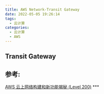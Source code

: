 ```yaml
---
title: AWS Network-Transit Gateway
date: 2022-05-05 19:26:14
tags:
  - 云计算
categories:
  - 云计算  
  - AWS
---
```


<p></p>
<!-- more -->

## Transit Gateway

## 参考:
[AWS 云上网络构建和新功能揭秘 (Level 200)](https://www.bilibili.com/video/BV1na4y147Gc/) ***